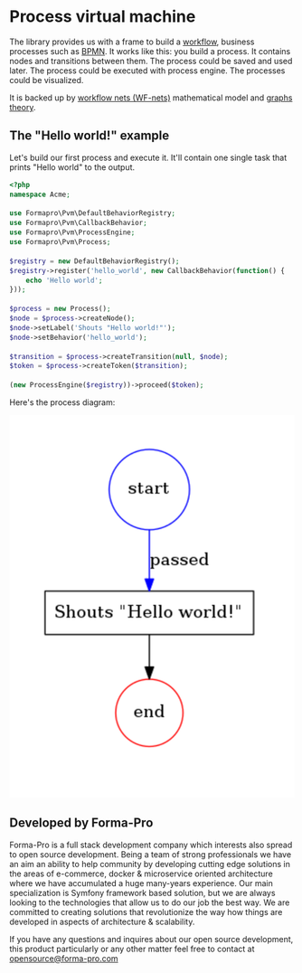 # Process virtual machine

The library provides us with a frame to build a [workflow](https://en.wikipedia.org/wiki/Workflow), business processes such as [BPMN](http://www.bpmn.org/). 
It works like this: you build a process. It contains nodes and transitions between them. The process could be saved and used later. 
The process could be executed with process engine. The processes could be visualized.

It is backed up by [workflow nets (WF-nets)](https://en.wikipedia.org/wiki/Petri_net) mathematical model and [graphs theory](https://en.wikipedia.org/wiki/Graph_theory).
 
## The "Hello world!" example

Let's build our first process and execute it. It'll contain one single task that prints "Hello world" to the output.  

```php
<?php
namespace Acme;

use Formapro\Pvm\DefaultBehaviorRegistry;
use Formapro\Pvm\CallbackBehavior;
use Formapro\Pvm\ProcessEngine;
use Formapro\Pvm\Process;

$registry = new DefaultBehaviorRegistry();
$registry->register('hello_world', new CallbackBehavior(function() {
    echo 'Hello world';
}));

$process = new Process();
$node = $process->createNode();
$node->setLabel('Shouts "Hello world!"');
$node->setBehavior('hello_world');

$transition = $process->createTransition(null, $node);
$token = $process->createToken($transition);

(new ProcessEngine($registry))->proceed($token);
```

Here's the process diagram:

![Hello world graph](docs/images/hello_world_example.png)

## Developed by Forma-Pro

Forma-Pro is a full stack development company which interests also spread to open source development. 
Being a team of strong professionals we have an aim an ability to help community by developing cutting edge solutions in the areas of e-commerce, docker & microservice oriented architecture where we have accumulated a huge many-years experience. 
Our main specialization is Symfony framework based solution, but we are always looking to the technologies that allow us to do our job the best way. We are committed to creating solutions that revolutionize the way how things are developed in aspects of architecture & scalability.

If you have any questions and inquires about our open source development, this product particularly or any other matter feel free to contact at opensource@forma-pro.com
